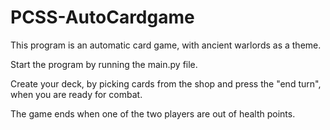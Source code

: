 # PCSS-AutoCardgame

This program is an automatic card game, with ancient warlords as a theme.

Start the program by running the main.py file.

Create your deck, by picking cards from the shop and press the "end turn", when you are ready for combat.

The game ends when one of the two players are out of health points.
